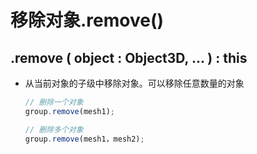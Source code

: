 # 移除对象.remove()

## .remove ( object : Object3D, ... ) : this

+ 从当前对象的子级中移除对象。可以移除任意数量的对象

  ```js
  // 删除一个对象
  group.remove(mesh1);

  // 删除多个对象
  group.remove(mesh1，mesh2);
  ```
